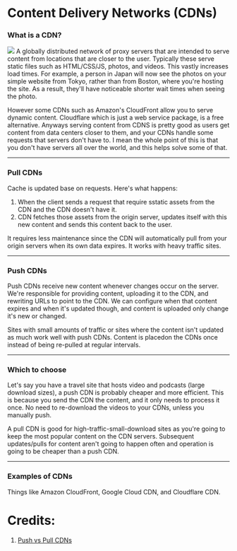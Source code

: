 # Content Delivery Networks (CDNs)

### What is a CDN?
![](https://raw.githubusercontent.com/karanpratapsingh/portfolio/master/public/static/courses/system-design/chapter-I/content-delivery-network/cdn-map.png)
A globally distributed network of proxy servers that are intended to serve content from locations that are closer to the user. Typically these serve static files such as HTML/CSS/JS, photos, and videos. This vastly increases load times. For example, a person in Japan will now see the photos on your simple website from Tokyo, rather than from Boston, where you're hosting the site. As a result, they'll have noticeable shorter wait times when seeing the photo.

However some CDNs such as Amazon's CloudFront allow you to serve dynamic content. Cloudflare which is just a web service package, is a free alternative. Anyways serving content from CDNS is pretty good as users get content from data centers closer to them, and your CDNs handle some requests that servers don't have to. I mean the whole point of this is that you don't have servers all over the world, and this helps solve some of that.

---
### Pull CDNs
Cache is updated base on requests. Here's what happens:
1. When the client sends a request that require sstatic assets from the CDN and the CDN doesn't have it.
2. CDN fetches those assets from the origin server, updates itself with this new content and sends this content back to the user.

It requires less maintenance since the CDN will automatically pull from your origin servers when its own data expires. It works with heavy traffic sites.

---
### Push CDNs
Push CDNs receive new content whenever changes occur on the server. We're responsible for providing content, uploading it to the CDN, and rewriting URLs to point to the CDN. We can configure when that content expires and when it's updated though, and content is uploaded only change it's new or changed. 

Sites with small amounts of traffic or sites where the content isn't updated as much work well with push CDNs. Content is placedon the CDNs once instead of being re-pulled at regular intervals.

---
### Which to choose
Let's say you have a travel site that hosts video and podcasts (large download sizes), a push CDN is probably cheaper and more efficient. This is because you send the CDN the content, and it only needs to process it once. No need to re-download the videos to your CDNs, unless you manually push.

A pull CDN is good for high-traffic-small-download sites as you're going to keep the most popular content on the CDN servers. Subsequent updates/pulls for content aren't going to happen often and operation is going to be cheaper than a push CDN.

---
### Examples of CDNs
Things like Amazon CloudFront, Google Cloud CDN, and Cloudflare CDN.

# Credits:
1. [Push vs Pull CDNs](https://www.travelblogadvice.com/technical/the-differences-between-push-and-pull-cdns/)